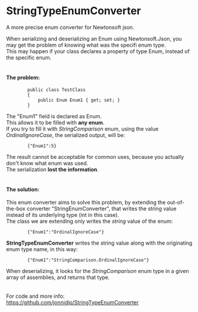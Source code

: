 # StringTypeEnumConverter
A more precise enum converter for Newtonsoft json.

When serializing and deserializing an Enum using Newtonsoft.Json, you may get the problem of knowing what was the specifi enum type.<br>
This may happen if your class declares a property of type Enum, instead of the specific enum.
<br>
<br>
#### The problem:
```<language>
        public class TestClass
        {
            public Enum Enum1 { get; set; }
        }
```
The "Enum1" field is declared as Enum.<br>This allows it to be filled with **any enum**.<br>
If you try to fill it with *StringComparison* enum, using the value *OrdinalIgnoreCase*, the serialized output, will be:
```<language>
        {"Enum1":5}
```
The result cannot be acceptable for common uses, because you actually don't know what enum was used.<br>
The serialization **lost the information**.
<br>
<br>
#### The solution:
This enum converter aims to solve this problem, by extending the out-of-the-box converter "StringEnumConverter", that writes the string value instead of its underlying type (int in this case).<br>
The class we are extending only writes the *string* value of the enum:
```<language>
        {"Enum1":"OrdinalIgnoreCase"}
```
**StringTypeEnumConverter** writes the string value along with the originating enum type name, in this way:
```<language>
        {"Enum1":"StringComparison.OrdinalIgnoreCase"}
```
When deserializing, it looks for the *StringComparison* enum type in a given array of assemblies, and returns that type.
<br>
<br>
<br>
For code and more info: <https://github.com/jonnidip/StringTypeEnumConverter>
